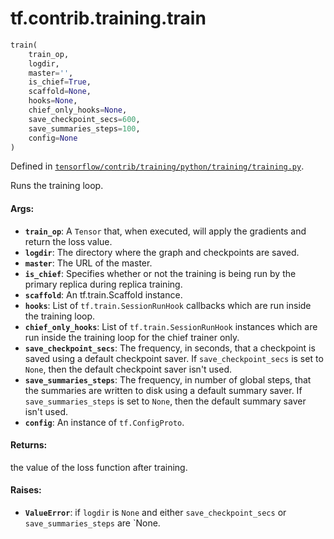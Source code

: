 <div itemscope itemtype="http://developers.google.com/ReferenceObject">
<meta itemprop="name" content="tf.contrib.training.train" />
</div>

# tf.contrib.training.train

``` python
train(
    train_op,
    logdir,
    master='',
    is_chief=True,
    scaffold=None,
    hooks=None,
    chief_only_hooks=None,
    save_checkpoint_secs=600,
    save_summaries_steps=100,
    config=None
)
```



Defined in [`tensorflow/contrib/training/python/training/training.py`](https://www.tensorflow.org/code/tensorflow/contrib/training/python/training/training.py).

Runs the training loop.

#### Args:

* <b>`train_op`</b>: A `Tensor` that, when executed, will apply the gradients and
    return the loss value.
* <b>`logdir`</b>: The directory where the graph and checkpoints are saved.
* <b>`master`</b>: The URL of the master.
* <b>`is_chief`</b>: Specifies whether or not the training is being run by the primary
    replica during replica training.
* <b>`scaffold`</b>: An tf.train.Scaffold instance.
* <b>`hooks`</b>: List of `tf.train.SessionRunHook` callbacks which are run inside the
    training loop.
* <b>`chief_only_hooks`</b>: List of `tf.train.SessionRunHook` instances which are run
    inside the training loop for the chief trainer only.
* <b>`save_checkpoint_secs`</b>: The frequency, in seconds, that a checkpoint is saved
    using a default checkpoint saver. If `save_checkpoint_secs` is set to
    `None`, then the default checkpoint saver isn't used.
* <b>`save_summaries_steps`</b>: The frequency, in number of global steps, that the
    summaries are written to disk using a default summary saver. If
    `save_summaries_steps` is set to `None`, then the default summary saver
    isn't used.
* <b>`config`</b>: An instance of `tf.ConfigProto`.


#### Returns:

the value of the loss function after training.


#### Raises:

* <b>`ValueError`</b>: if `logdir` is `None` and either `save_checkpoint_secs` or
  `save_summaries_steps` are `None.